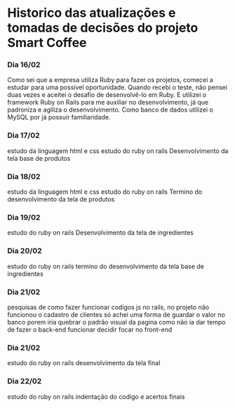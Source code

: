 # Historico das atualizações e tomadas de decisões do projeto Smart Coffee

### Dia 16/02

Como sei que a empresa utiliza Ruby para fazer os projetos, comecei a estudar para uma possível oportunidade.
Quando recebi o teste, não pensei duas vezes e aceitei o desafio de desenvolvê-lo em Ruby. E utilizei o framework
Ruby on Rails para me auxiliar no desenvolvimento, já que padroniza e agiliza o desenvolvimento.
Como banco de dados utilizei o MySQL por já possuir familiaridade.

### Dia 17/02
estudo da linguagem html e css
estudo do ruby on rails
Desenvolvimento da tela base de produtos

### Dia 18/02
estudo da linguagem html e css
estudo do ruby on rails
Termino do desenvolvimento da tela de produtos
### Dia 19/02
estudo do ruby on rails
Desenvolvimento da tela de ingredientes
### Dia 20/02
estudo do ruby on rails
termino do desenvolvimento da tela base de ingredientes
### Dia 21/02
pesquisas de como fazer funcionar codigos js no rails, no projeto não funcionou
o cadastro de clientes só achei uma forma de guardar o valor no banco porem iria quebrar o padrão visual da pagina
como não ia dar tempo de fazer o back-end funcionar decidir focar no front-end
### Dia 21/02
estudo do ruby on rails
desenvolvimento da tela final
### Dia 22/02
estudo do ruby on rails
indentação do codigo e acertos finais
